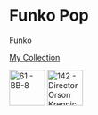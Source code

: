 # Funko Pop

Funko

[My Collection](https://www.poppriceguide.com/guide/member/collection/darrenredmond/TXYQJ5VKWLYRK9CM/)

<img src="https://cdn.poppriceguide.com/guide/itmimg/thumb/4788_bb8.jpg" width="64" alt="61 - BB-8"/> <img src="https://cdn.poppriceguide.com/guide/itmimg/thumb/8185_directororsonkrennic_1473224936.jpg" width="64" alt="142 - Director Orson Krennic"/>

